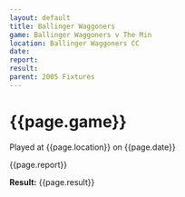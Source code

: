 ```yaml
---
layout: default
title: Ballinger Waggoners
game: Ballinger Waggoners v The Min
location: Ballinger Waggoners CC
date: 
report: 
result: 
parent: 2005 Fixtures
---
```


# {{page.game}}

Played at {{page.location}} on {{page.date}}

{{page.report}}

**Result:** {{page.result}}
